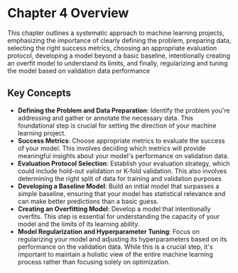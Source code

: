 # Chapter 4 Overview
This chapter outlines a systematic approach to machine learning projects, emphasizing the importance of clearly defining the problem, preparing data, selecting the right success metrics, choosing an appropriate evaluation protocol, developing a model beyond a basic baseline, intentionally creating an overfit model to understand its limits, and finally, regularizing and tuning the model based on validation data performance
## Key Concepts
* **Defining the Problem and Data Preparation**: Identify the problem you're addressing and gather or annotate the necessary data. This foundational step is crucial for setting the direction of your machine learning project.
* **Success Metrics**: Choose appropriate metrics to evaluate the success of your model. This involves deciding which metrics will provide meaningful insights about your model's performance on validation data.
* **Evaluation Protocol Selection**: Establish your evaluation strategy, which could include hold-out validation or K-fold validation. This also involves determining the right split of data for training and validation purposes
* **Developing a Baseline Model**: Build an initial model that surpasses a simple baseline, ensuring that your model has statistical relevance and can make better predictions than a basic guess.
* **Creating an Overfitting Model**: Develop a model that intentionally overfits. This step is essential for understanding the capacity of your model and the limits of its learning ability.
* **Model Regularization and Hyperparameter Tuning**: Focus on regularizing your model and adjusting its hyperparameters based on its performance on the validation data. While this is a crucial step, it's important to maintain a holistic view of the entire machine learning process rather than focusing solely on optimization.




